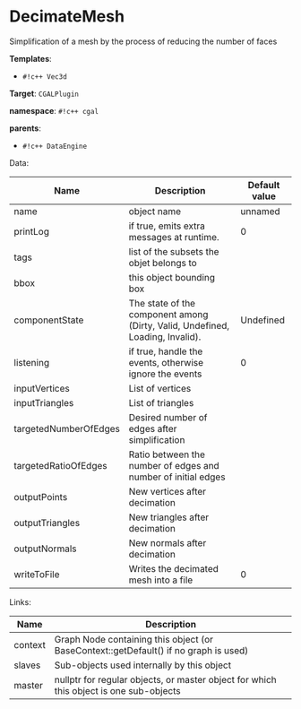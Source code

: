 # DecimateMesh

Simplification of a mesh by the process of reducing the number of faces


__Templates__:

- `#!c++ Vec3d`

__Target__: `CGALPlugin`

__namespace__: `#!c++ cgal`

__parents__: 

- `#!c++ DataEngine`

Data: 

<table>
<thead>
    <tr>
        <th>Name</th>
        <th>Description</th>
        <th>Default value</th>
    </tr>
</thead>
<tbody>
	<tr>
		<td>name</td>
		<td>
object name
</td>
		<td>unnamed</td>
	</tr>
	<tr>
		<td>printLog</td>
		<td>
if true, emits extra messages at runtime.
</td>
		<td>0</td>
	</tr>
	<tr>
		<td>tags</td>
		<td>
list of the subsets the objet belongs to
</td>
		<td></td>
	</tr>
	<tr>
		<td>bbox</td>
		<td>
this object bounding box
</td>
		<td></td>
	</tr>
	<tr>
		<td>componentState</td>
		<td>
The state of the component among (Dirty, Valid, Undefined, Loading, Invalid).
</td>
		<td>Undefined</td>
	</tr>
	<tr>
		<td>listening</td>
		<td>
if true, handle the events, otherwise ignore the events
</td>
		<td>0</td>
	</tr>
	<tr>
		<td>inputVertices</td>
		<td>
List of vertices
</td>
		<td></td>
	</tr>
	<tr>
		<td>inputTriangles</td>
		<td>
List of triangles
</td>
		<td></td>
	</tr>
	<tr>
		<td>targetedNumberOfEdges</td>
		<td>
Desired number of edges after simplification
</td>
		<td></td>
	</tr>
	<tr>
		<td>targetedRatioOfEdges</td>
		<td>
Ratio between the number of edges and number of initial edges
</td>
		<td></td>
	</tr>
	<tr>
		<td>outputPoints</td>
		<td>
New vertices after decimation
</td>
		<td></td>
	</tr>
	<tr>
		<td>outputTriangles</td>
		<td>
New triangles after decimation
</td>
		<td></td>
	</tr>
	<tr>
		<td>outputNormals</td>
		<td>
New normals after decimation
</td>
		<td></td>
	</tr>
	<tr>
		<td>writeToFile</td>
		<td>
Writes the decimated mesh into a file
</td>
		<td>0</td>
	</tr>

</tbody>
</table>

Links: 

| Name | Description |
| ---- | ----------- |
|context|Graph Node containing this object (or BaseContext::getDefault() if no graph is used)|
|slaves|Sub-objects used internally by this object|
|master|nullptr for regular objects, or master object for which this object is one sub-objects|




